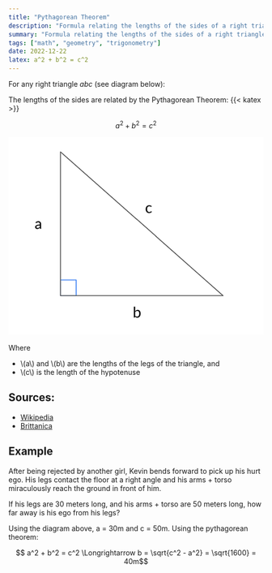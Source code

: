 ```yaml
---
title: "Pythagorean Theorem"
description: "Formula relating the lengths of the sides of a right triangle"
summary: "Formula relating the lengths of the sides of a right triangle"
tags: ["math", "geometry", "trigonometry"]
date: 2022-12-22
latex: a^2 + b^2 = c^2
---
```

For any right triangle *abc* (see diagram below):

The lengths of the sides are related by the Pythagorean Theorem:
{{< katex >}}

$$a^2 + b^2 = c^2$$

![diagram](triangle.png)

Where

* \\(a\\) and \\(b\\) are the lengths of the legs of the triangle, and
* \\(c\\) is the length of the hypotenuse

## Sources:
* [Wikipedia](https://en.wikipedia.org/wiki/Pythagorean_theorem)
* [Brittanica](https://www.britannica.com/science/Pythagorean-theorem)

## Example

After being rejected by another girl, Kevin bends forward to pick up his hurt ego. His legs contact the floor at a right angle and his arms + torso miraculously reach the ground in front of him.

If his legs are 30 meters long, and his arms + torso
are 50 meters long, how far away is his ego from his legs?

Using the diagram above, a = 30m and c = 50m. Using the pythagorean theorem:

$$ a^2 + b^2 = c^2 \Longrightarrow b = \sqrt{c^2 - a^2} = \sqrt{1600} = 40m$$

